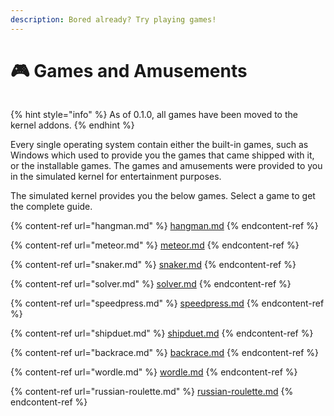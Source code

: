 ```yaml
---
description: Bored already? Try playing games!
---
```


# 🎮 Games and Amusements

<figure><img src="../../../../.gitbook/assets/Beta3-008-Meteor.png" alt=""><figcaption></figcaption></figure>

{% hint style="info" %}
As of 0.1.0, all games have been moved to the kernel addons.
{% endhint %}

Every single operating system contain either the built-in games, such as Windows which used to provide you the games that came shipped with it, or the installable games. The games and amusements were provided to you in the simulated kernel for entertainment purposes.

The simulated kernel provides you the below games. Select a game to get the complete guide.

{% content-ref url="hangman.md" %}
[hangman.md](hangman.md)
{% endcontent-ref %}

{% content-ref url="meteor.md" %}
[meteor.md](meteor.md)
{% endcontent-ref %}

{% content-ref url="snaker.md" %}
[snaker.md](snaker.md)
{% endcontent-ref %}

{% content-ref url="solver.md" %}
[solver.md](solver.md)
{% endcontent-ref %}

{% content-ref url="speedpress.md" %}
[speedpress.md](speedpress.md)
{% endcontent-ref %}

{% content-ref url="shipduet.md" %}
[shipduet.md](shipduet.md)
{% endcontent-ref %}

{% content-ref url="backrace.md" %}
[backrace.md](backrace.md)
{% endcontent-ref %}

{% content-ref url="wordle.md" %}
[wordle.md](wordle.md)
{% endcontent-ref %}

{% content-ref url="russian-roulette.md" %}
[russian-roulette.md](russian-roulette.md)
{% endcontent-ref %}
